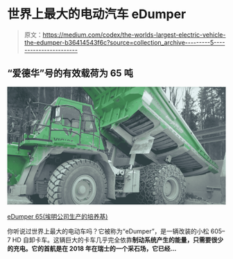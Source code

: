 # 世界上最大的电动汽车 eDumper

> 原文：<https://medium.com/codex/the-worlds-largest-electric-vehicle-the-edumper-b36414543f6c?source=collection_archive---------5----------------------->

## “爱德华”号的有效载荷为 65 吨

![](img/5f5a32214e6004d4667ba7772b226985.png)

[eDumper 65(埃明公司生产的培养基)](https://youtu.be/B0NWfloNL20)

你听说过世界上最大的电动车吗？它被称为“eDumper”，是一辆改装的小松 605–7 HD 自卸卡车。这辆巨大的卡车几乎完全依靠**制动系统产生的能量，只需要很少的充电。它的首航是在 2018 年在瑞士的一个采石场，它已经…**